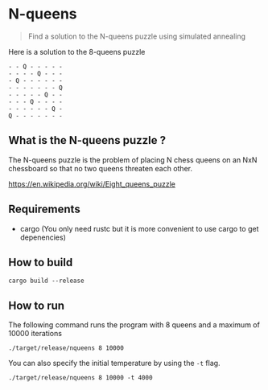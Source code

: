 # N-queens
> Find a solution to the N-queens puzzle using simulated annealing

Here is a solution to the 8-queens puzzle
```
- - Q - - - - -
- - - - Q - - -
- Q - - - - - -
- - - - - - - Q
- - - - - Q - -
- - - Q - - - -
- - - - - - Q -
Q - - - - - - -
```

## What is the N-queens puzzle ?
The N-queens puzzle is the problem of placing N chess queens on an NxN
chessboard so that no two queens threaten each other.

https://en.wikipedia.org/wiki/Eight_queens_puzzle

## Requirements
- cargo (You only need rustc but it is more convenient to use cargo to get
  depenencies)

## How to build
```
cargo build --release
```

## How to run
The following command runs the program with 8 queens and
a maximum of 10000 iterations
```
./target/release/nqueens 8 10000
```

You can also specify the initial temperature by using the `-t` flag.
```
./target/release/nqueens 8 10000 -t 4000
```
